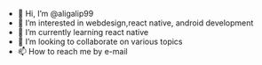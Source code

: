 - 👋 Hi, I’m @aligalip99
- 👀 I’m interested in webdesign,react native, android development
- 🌱 I’m currently learning react native
- 💞️ I’m looking to collaborate on various topics
- 📫 How to reach me by e-mail

<!---
aligalip99/aligalip99 is a ✨ special ✨ repository because its `README.md` (this file) appears on your GitHub profile.
You can click the Preview link to take a look at your changes.
--->
